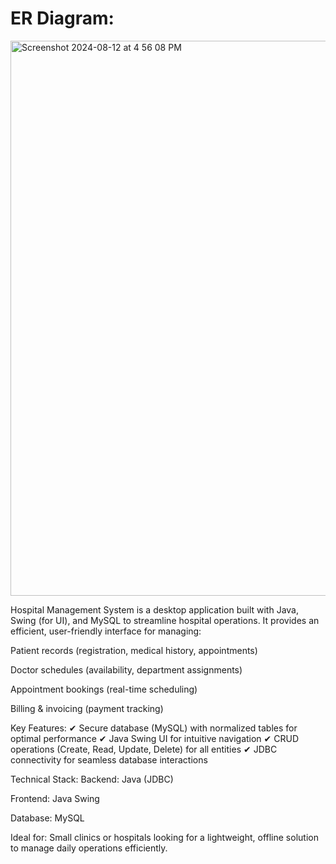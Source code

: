 # ER Diagram:

<img width="888" alt="Screenshot 2024-08-12 at 4 56 08 PM" src="https://github.com/user-attachments/assets/ce2f43c1-61ac-4423-83dd-566c8f456d5f">

Hospital Management System is a desktop application built with Java, Swing (for UI), and MySQL to streamline hospital operations. It provides an efficient, user-friendly interface for managing:

Patient records (registration, medical history, appointments)

Doctor schedules (availability, department assignments)

Appointment bookings (real-time scheduling)

Billing & invoicing (payment tracking)

Key Features:
✔ Secure database (MySQL) with normalized tables for optimal performance
✔ Java Swing UI for intuitive navigation
✔ CRUD operations (Create, Read, Update, Delete) for all entities
✔ JDBC connectivity for seamless database interactions

Technical Stack:
Backend: Java (JDBC)

Frontend: Java Swing

Database: MySQL

Ideal for: Small clinics or hospitals looking for a lightweight, offline solution to manage daily operations efficiently.
